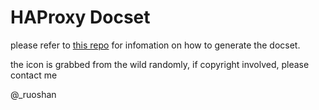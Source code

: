 HAProxy Docset
=======================

please refer to [this repo](https://github.com/ruoshan/haproxy-docset) for infomation on
how to generate the docset.

the icon is grabbed from the wild randomly, if copyright involved, please contact me

@\_ruoshan
